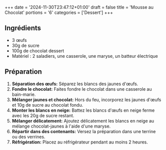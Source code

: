 +++
date = '2024-11-30T23:47:12+01:00'
draft = false
title = 'Mousse au Chocolat'
portions = '6'
categories = ['Dessert']
+++

## Ingrédients

- 3 œufs
- 30g de sucre
- 100g de chocolat dessert
- Matériel : 2 saladiers, une casserole, une maryse, un batteur électrique

## Préparation

1. **Séparation des œufs:** Séparez les blancs des jaunes d'œufs.
2. **Fondre le chocolat:** Faites fondre le chocolat dans une casserole au bain-marie.
3. **Mélanger jaunes et chocolat:** Hors du feu, incorporez les jaunes d'œufs et 10g de sucre au chocolat fondu.
4. **Monter les blancs en neige:** Battez les blancs d'œufs en neige ferme avec les 20g de sucre restant.
5. **Mélanger délicatement:** Ajoutez délicatement les blancs en neige au mélange chocolat-jaunes à l'aide d'une maryse.
6. **Répartir dans des contenants:** Versez la préparation dans une terrine ou des verrines.
7. **Réfrigération:** Placez au réfrigérateur pendant au moins 2 heures.
